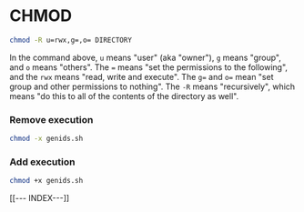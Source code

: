 # CHMOD

```bash
chmod -R u=rwx,g=,o= DIRECTORY
```

In the command above, `u` means "user" (aka "owner"), `g` means "group", and `o` means "others". The `=` means "set the permissions to the following", and the `rwx` means "read, write and execute". The `g=` and `o=` mean "set group and other permissions to nothing". The `-R` means "recursively", which means "do this to all of the contents of the directory as well".

### Remove execution
```bash
chmod -x genids.sh
```

### Add execution
```bash
chmod +x genids.sh
```

[[--- INDEX---]]